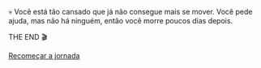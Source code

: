 💀 Você está tão cansado que já não consegue mais se mover. 
Você pede ajuda, mas não há ninguém, então você morre poucos dias depois. 

THE END 🎬

[Recomeçar a jornada](../begin-journey.md)


